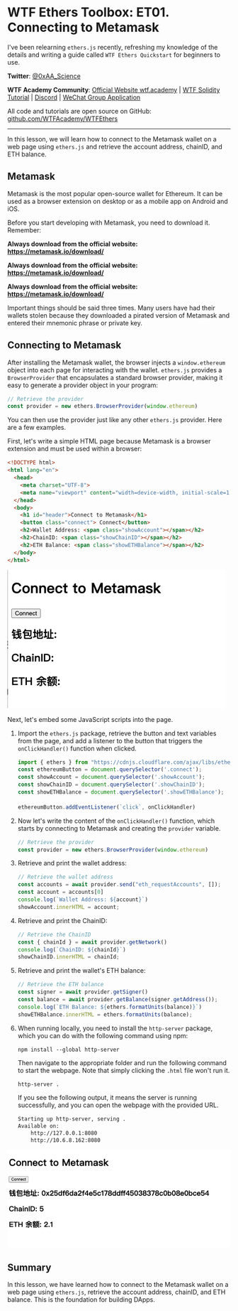 # WTF Ethers Toolbox: ET01. Connecting to Metamask

I've been relearning `ethers.js` recently, refreshing my knowledge of the details and writing a guide called `WTF Ethers Quickstart` for beginners to use.

**Twitter**: [@0xAA_Science](https://twitter.com/0xAA_Science)

**WTF Academy Community**: [Official Website wtf.academy](https://wtf.academy) | [WTF Solidity Tutorial](https://github.com/AmazingAng/WTFSolidity) | [Discord](https://discord.gg/5akcruXrsk) | [WeChat Group Application](https://docs.google.com/forms/d/e/1FAIpQLSe4KGT8Sh6sJ7hedQRuIYirOoZK_85miz3dw7vA1-YjodgJ-A/viewform?usp=sf_link)

All code and tutorials are open source on GitHub: [github.com/WTFAcademy/WTFEthers](https://github.com/WTFAcademy/WTFEthers)

-----

In this lesson, we will learn how to connect to the Metamask wallet on a web page using `ethers.js` and retrieve the account address, chainID, and ETH balance.

## Metamask

Metamask is the most popular open-source wallet for Ethereum. It can be used as a browser extension on desktop or as a mobile app on Android and iOS.

Before you start developing with Metamask, you need to download it. Remember:

**Always download from the official website: https://metamask.io/download/**

**Always download from the official website: https://metamask.io/download/**

**Always download from the official website: https://metamask.io/download/**

Important things should be said three times. Many users have had their wallets stolen because they downloaded a pirated version of Metamask and entered their mnemonic phrase or private key.

## Connecting to Metamask

After installing the Metamask wallet, the browser injects a `window.ethereum` object into each page for interacting with the wallet. `ethers.js` provides a `BrowserProvider` that encapsulates a standard browser provider, making it easy to generate a provider object in your program:

```js
// Retrieve the provider
const provider = new ethers.BrowserProvider(window.ethereum)
```

You can then use the provider just like any other `ethers.js` provider. Here are a few examples.

First, let's write a simple HTML page because Metamask is a browser extension and must be used within a browser:

```html
<!DOCTYPE html>
<html lang="en">
  <head>
    <meta charset="UTF-8">
    <meta name="viewport" content="width=device-width, initial-scale=1.0">
  </head>
  <body>
    <h1 id="header">Connect to Metamask</h1>
    <button class="connect"> Connect</button>
    <h2>Wallet Address: <span class="showAccount"></span></h2>
    <h2>ChainID: <span class="showChainID"></span></h2>
    <h2>ETH Balance: <span class="showETHBalance"></span></h2>
  </body>
</html>
```

![HTML Page](./img/ET1-1.png)

Next, let's embed some JavaScript scripts into the page.

1. Import the `ethers.js` package, retrieve the button and text variables from the page, and add a listener to the button that triggers the `onClickHandler()` function when clicked.

    ```js
    import { ethers } from "https://cdnjs.cloudflare.com/ajax/libs/ethers/6.2.3/ethers.js";
    const ethereumButton = document.querySelector('.connect');
    const showAccount = document.querySelector('.showAccount');
    const showChainID = document.querySelector('.showChainID');
    const showETHBalance = document.querySelector('.showETHBalance');

    ethereumButton.addEventListener(`click`, onClickHandler)
    ```

2. Now let's write the content of the `onClickHandler()` function, which starts by connecting to Metamask and creating the `provider` variable.

    ```js
    // Retrieve the provider
    const provider = new ethers.BrowserProvider(window.ethereum)
    ```

3. Retrieve and print the wallet address:

    ```js
    // Retrieve the wallet address
    const accounts = await provider.send("eth_requestAccounts", []);
    const account = accounts[0]
    console.log(`Wallet Address: ${account}`)
    showAccount.innerHTML = account;
    ```

4. Retrieve and print the ChainID:

    ```js
    // Retrieve the ChainID
    const { chainId } = await provider.getNetwork()
    console.log(`ChainID: ${chainId}`)
    showChainID.innerHTML = chainId;
    ```

5. Retrieve and print the wallet's ETH balance:

    ```js
    // Retrieve the ETH balance
    const signer = await provider.getSigner()
    const balance = await provider.getBalance(signer.getAddress());
    console.log(`ETH Balance: ${ethers.formatUnits(balance)}`)
    showETHBalance.innerHTML = ethers.formatUnits(balance);
    ```

6. When running locally, you need to install the `http-server` package, which you can do with the following command using npm:
    ```shell
    npm install --global http-server
    ```
    Then navigate to the appropriate folder and run the following command to start the webpage. Note that simply clicking the `.html` file won't run it.
    ```shell
    http-server .
    ```
    If you see the following output, it means the server is running successfully, and you can open the webpage with the provided URL.
    ```shell
    Starting up http-server, serving .
    Available on:
        http://127.0.0.1:8080
        http://10.6.8.162:8080
    ```

![Connecting to Metamask Page](./img/ET1-2.png)

## Summary

In this lesson, we have learned how to connect to the Metamask wallet on a web page using `ethers.js`, retrieve the account address, chainID, and ETH balance. This is the foundation for building DApps.